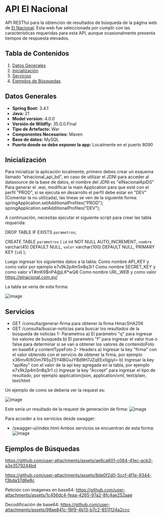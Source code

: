 # API El Nacional
API RESTful para la obtención de resultados de búsqueda de la página web de [El Nacional](https://elnacional.com.py).
Esta web fue seleccionada por cumplir con las características requeridas para esta API, aunque ocasionalmente presenta tiempos de respuesta elevados.

## Tabla de Contenidos
1. [Datos Generales](#datos-generales)
2. [Inicialización](#inicialización)
3. [Servicios](#servicios)
4. [Ejemplos de Búsquedas](#ejemplos-de-búsquedas)

## Datos Generales
- **Spring Boot:** 3.4.1
- **Java:** 21
- **Model version:** 4.0.0
- **Versión de Wildfly:** 35.0.0.Final
- **Tipo de Artefacto:** War
- **Componentes Necesarios:** Maven
- **Base de datos:** MySQL
- **Puerto donde se debe exponer la app:** Localmente en el puerto 8090

## Inicialización

Para inicializar la aplicación localmente, primero debes crear un esquema llamado "elnacional_api_bd", en caso de utilizar el JDNI para acceder al datasource de la base de datos, el nombre del JDNI es "elNacionalApiDS"
Para generar el .war, modificar la main Application para que esté con el perfil "PROD", si se ejecuta en desarrollo el perfil debe estar en "DEV" (Comentar la no utilizada), las lineas se ven de la siguiente forma:
springApplication.setAdditionalProfiles("PROD");
springApplication.setAdditionalProfiles("DEV");

A continuación, necesitas ejecutar el siguiente script para crear las tabla requerida:

DROP TABLE IF EXISTS `parametros`;

CREATE TABLE `parametros` (
  `id` int NOT NULL AUTO_INCREMENT,
  `nombre` varchar(45) DEFAULT NULL,
  `valor` varchar(100) DEFAULT NULL,
  PRIMARY KEY (`id`)
);

Luego ingresar los siguientes datos a la tabla:
Como nombre API_KEY y como valor por ejemplo e7x9k2p4m5n8q3r1
Como nombre SECRET_KEY y como valor vT#mK9$nP4@jL6*wQ8
Como nombre URL_WEB y como valor https://elnacional.com.py/

La tabla se vería de esta forma:

![image](https://github.com/user-attachments/assets/e88bc140-8d2b-4552-b67c-e9f09e745c0f)

## Servicios

- GET /consulta/generar-firma para obtener la firma HmacSHA256
- GET /consulta/buscar-noticias para buscar los resultados de la búsqueda de noticias
  1- Parametros
    a) El parámetro "q" para ingresar los valores de busqueda
    b) El parametro "f" para ingresar el valor true o false para determinar si se van a obtener los valores de contenidoFoto en base64 y contentTypeFoto
  2- Headers
    a) Ingresar la key "firma" con el valor obtenido con el servicio de obtener la firma, por ejemplo x36mvR/6Oim7R5yZ5Y4lBGvJYBd9H7JZqEExIIgjiyI=
    b) Ingresar la key "apiKey" con el valor de la api key agregada en la tabla, por ejemplo e7x9k2p4m5n8q3r1
    c) Ingresar la key "Accept" para ingresar el tipo de resultado, por ejemplo application/json, application/xml, text/plain, text/html

Un ejemplo de como se deberia ver la request es:

![image](https://github.com/user-attachments/assets/68cc8521-3da3-41ce-8ad0-6348f3f62430)

Este sería un resultado de la request de generación de firma:
![image](https://github.com/user-attachments/assets/e9d3729a-7858-404d-9217-e6fc4ce36af0)

Para acceder a los servicios desde swagger:
- /swagger-ui/index.html
Ambos servicios se encuentran de esta forma:
![image](https://github.com/user-attachments/assets/2eda4957-9877-4846-a170-41ca1d025f8a)

## Ejemplos de Búsquedas

https://github.com/user-attachments/assets/ae6ca601-c064-41ec-acb3-a3e3579244bd

https://github.com/user-attachments/assets/8de0f2d0-5ccf-4f1e-9344-f3bda37d6e8c

Petición con imágenes en base64:
https://github.com/user-attachments/assets/1c456dc4-feaa-4265-97a2-8fc4ae252aae

Decodificación de base64:
https://github.com/user-attachments/assets/98ae841c-18f9-4b13-b7c2-8511124a2ccc








